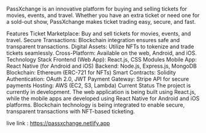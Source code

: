 
PassXchange is an innovative platform for buying and selling tickets for movies, events, and travel. Whether you have an extra ticket or need one for a sold-out show, PassXchange makes ticket trading easy, secure, and fast.

Features
Ticket Marketplace: Buy and sell tickets for movies, events, and travel.
Secure Transactions: Blockchain integration ensures safe and transparent transactions.
Digital Assets: Utilize NFTs to tokenize and trade tickets seamlessly.
Cross-Platform: Available on the web, Android, and iOS.
Technology Stack
Frontend (Web App): React.js, CSS Modules
Mobile App: React Native (for Android and iOS)
Backend: Node.js, Express.js, MongoDB
Blockchain: Ethereum (ERC-721 for NFTs)
Smart Contracts: Solidity
Authentication: OAuth 2.0, JWT
Payment Gateway: Stripe API for secure payments
Hosting: AWS (EC2, S3, Lambda)
Current Status
The project is currently in development. The web application is being built using React.js, while the mobile apps are developed using React Native for Android and iOS platforms. Blockchain technology is being integrated to enable secure, transparent transactions with NFT-based ticketing.

live link : https://passxchange.netlify.app
